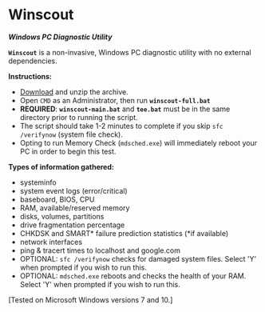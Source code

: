 # Winscout

***Windows PC Diagnostic Utility***

**`Winscout`** is a non-invasive, Windows PC diagnostic utility with no external dependencies.

**Instructions:**

- [Download](https://github.com/84adam/winscout/archive/master.zip) and unzip the archive.
- Open `CMD` as an Administrator, then run **`winscout-full.bat`**
- **REQUIRED**: **`winscout-main.bat`** and **`tee.bat`** must be in the same directory prior to running the script.
- The script should take 1-2 minutes to complete if you skip `sfc /verifynow` (system file check).
- Opting to run Memory Check (`mdsched.exe`) will immediately reboot your PC in order to begin this test.

**Types of information gathered:**

- systeminfo
- system event logs (error/critical)
- baseboard, BIOS, CPU
- RAM, available/reserved memory
- disks, volumes, partitions
- drive fragmentation percentage
- CHKDSK and SMART* failure prediction statistics (\*if available)
- network interfaces
- ping & tracert times to localhost and google.com
- OPTIONAL: `sfc /verifynow` checks for damaged system files. Select 'Y' when prompted if you wish to run this.
- OPTIONAL: `mdsched.exe` reboots and checks the health of your RAM. Select 'Y' when prompted if you wish to run this.

[Tested on Microsoft Windows versions 7 and 10.]
